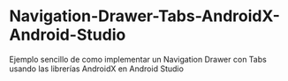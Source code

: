 # Navigation-Drawer-Tabs-AndroidX-Android-Studio
Ejemplo sencillo de como implementar un Navigation Drawer con Tabs usando las librerías  AndroidX en Android Studio

